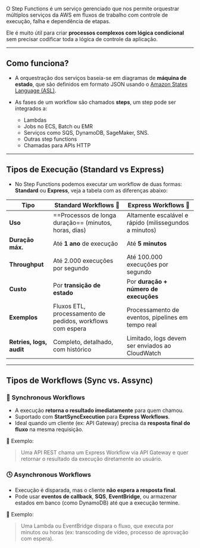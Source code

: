 O Step Functions é um serviço gerenciado que nos permite orquestrar múltiplos serviços da AWS em fluxos de trabalho com controle de execução, falha e dependência de etapas.

Ele é muito útil para criar **processos complexos com lógica condicional** sem precisar codificar toda a lógica de controle da aplicação.

---
## Como funciona?
- A orquestração dos serviços baseia-se em diagramas de **máquina de estado**, que são definidos em formato JSON usando o [Amazon States Language (ASL)](https://states-language.net/spec.html#states-fields).
	
- As fases de um workflow são chamados **steps**, um step pode ser integrados a:
	- Lambdas
	- Jobs no ECS, Batch ou EMR
	- Serviços como SQS, DynamoDB, SageMaker, SNS.
	- Outras step functions
	- Chamadas para APIs HTTP

---
## Tipos de Execução (Standard vs Express)
- No Step Functions podemos executar um workflow de duas formas: **Standard** ou **Express**, veja a tabela com as diferenças abaixo:

| Tipo                     | **Standard Workflows** 🚚                                  | **Express Workflows** 🚀                               |
| ------------------------ | ---------------------------------------------------------- | ------------------------------------------------------ |
| **Uso**                  | ==Processos de longa duração== (minutos, horas, dias)      | Altamente escalável e rápido (milissegundos a minutos) |
| **Duração máx.**         | Até **1 ano** de execução                                  | Até **5 minutos**                                      |
| **Throughput**           | Até 2.000 execuções por segundo                            | Até 100.000 execuções por segundo                      |
| **Custo**                | Por **transição de estado**                                | Por **duração + número de execuções**                  |
| **Exemplos**             | Fluxos ETL, processamento de pedidos, workflows com espera | Processamento de eventos, pipelines em tempo real      |
| **Retries, logs, audit** | Completo, detalhado, com histórico                         | Limitado, logs devem ser enviados ao CloudWatch        |

---
## Tipos de Workflows (Sync vs. Assync)

### 🔄 **Synchronous Workflows**
- A execução **retorna o resultado imediatamente** para quem chamou.
- Suportado com **StartSyncExecution** para **Express Workflows**. 
- Ideal quando um cliente (ex: API Gateway) precisa da **resposta final do fluxo** na mesma requisição.
    
📌 Exemplo:
> Uma API REST chama um Express Workflow via API Gateway e quer retornar o resultado da execução diretamente ao usuário.

### 🕓 **Asynchronous Workflows**

- Execução é disparada, mas o cliente **não espera a resposta final**.
- Pode usar **eventos de callback**, **SQS**, **EventBridge**, ou armazenar estados em banco (como DynamoDB) até que a execução termine.

📌 Exemplo:
> Uma Lambda ou EventBridge dispara o fluxo, que executa por minutos ou horas (ex: transcoding de vídeo, processo de aprovação com espera).